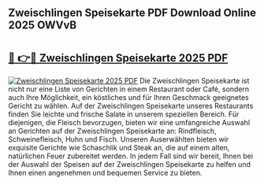 ## Zweischlingen Speisekarte PDF Download Online 2025 OWVvB

# <h2><a href="http://gc5qa66.nevu.top/?p=Zweischlingen+Speisekarte">🔗 👉🔴 Zweischlingen Speisekarte 2025 PDF</a></h2>

[![Zweischlingen Speisekarte 2025 PDF](https://i.imgur.com/dBaPXMq.png)](http://gc5qa66.nevu.top/?p=Zweischlingen+Speisekarte)
Die Zweischlingen Speisekarte ist nicht nur eine Liste von Gerichten in einem Restaurant oder Café, sondern auch Ihre Möglichkeit, ein köstliches und für Ihren Geschmack geeignetes Gericht zu wählen. Auf der Zweischlingen Speisekarte unseres Restaurants finden Sie leichte und frische Salate in unserem speziellen Bereich. Für diejenigen, die Fleisch bevorzugen, bieten wir eine umfangreiche Auswahl an Gerichten auf der Zweischlingen Speisekarte an: Rindfleisch, Schweinefleisch, Huhn und Fisch. Unseren Auserwählten bieten wir exquisite Gerichte wie Schaschlik und Steak an, die auf einem alten, natürlichen Feuer zubereitet werden. In jedem Fall sind wir bereit, Ihnen bei der Auswahl der Speisen auf der Zweischlingen Speisekarte zu helfen und Ihnen einen angenehmen und bequemen Service zu bieten.
